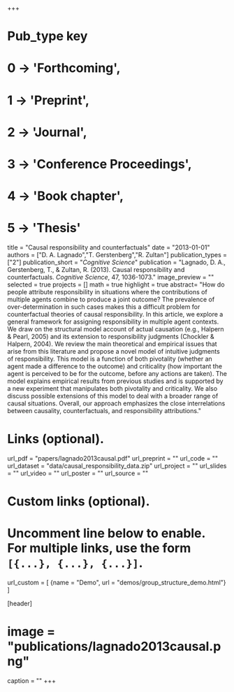 +++
# Pub_type key
# 0 -> 'Forthcoming',
# 1 -> 'Preprint',
# 2 -> 'Journal',
# 3 -> 'Conference Proceedings',
# 4 -> 'Book chapter',
# 5 -> 'Thesis'

title = "Causal responsibility and counterfactuals"
date = "2013-01-01"
authors = ["D. A. Lagnado","T. Gerstenberg","R. Zultan"]
publication_types = ["2"]
publication_short = "_Cognitive Science_"
publication = "Lagnado, D. A., Gerstenberg, T., & Zultan, R. (2013). Causal responsibility and counterfactuals. _Cognitive Science_, 47, 1036-1073."
image_preview = ""
selected = true
projects = []
math = true
highlight = true
abstract= "How do people attribute responsibility in situations where the contributions of multiple agents combine to produce a joint outcome? The prevalence of over-determination in such cases makes this a difficult problem for counterfactual theories of causal responsibility. In this article, we explore a general framework for assigning responsibility in multiple agent contexts. We draw on the structural model account of actual causation (e.g., Halpern & Pearl, 2005) and its extension to responsibility judgments (Chockler & Halpern, 2004). We review the main theoretical and empirical issues that arise from this literature and propose a novel model of intuitive judgments of responsibility. This model is a function of both pivotality (whether an agent made a difference to the outcome) and criticality (how important the agent is perceived to be for the outcome, before any actions are taken). The model explains empirical results from previous studies and is supported by a new experiment that manipulates both pivotality and criticality. We also discuss possible extensions of this model to deal with a broader range of causal situations. Overall, our approach emphasizes the close interrelations between causality, counterfactuals, and responsibility attributions."

# Links (optional).
url_pdf = "papers/lagnado2013causal.pdf"
url_preprint = ""
url_code = ""
url_dataset = "data/causal_responsibility_data.zip"
url_project = ""
url_slides = ""
url_video = ""
url_poster = ""
url_source = ""

# Custom links (optional).
#   Uncomment line below to enable. For multiple links, use the form `[{...}, {...}, {...}]`.
url_custom = [
{name = "Demo", url = "demos/group_structure_demo.html"}
]

[header]
# image = "publications/lagnado2013causal.png"
caption = ""
+++